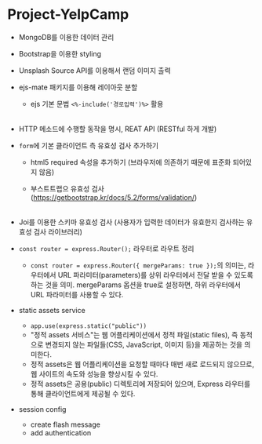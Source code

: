 # Project-YelpCamp

- MongoDB를 이용한 데이터 관리

- Bootstrap을 이용한 styling

- Unsplash Source API를 이용해서 랜덤 이미지 출력

- ejs-mate 패키지를 이용해 레이아웃 분할

  - ejs 기본 문법 `<%-include('경로입력')%>` 활용 <br><br>

- HTTP 메소드에 수행할 동작을 명시, REAT API (RESTful 하게 개발)

- `form`에 기본 클라이언트 측 유효성 검사 추가하기

  - html5 required 속성을 추가하기 (브라우저에 의존하기 때문에 표준화 되어있지 않음)

  - 부스트트랩으 유효성 검사 (https://getbootstrap.kr/docs/5.2/forms/validation/) <br><br>

- Joi를 이용한 스키마 유효성 검사 (사용자가 입력한 데이터가 유효한지 검사하는 유효성 검사 라이브러리)

- `const router = express.Router();` 라우터로 라우트 정리

  - `const router = express.Router({ mergeParams: true });`의 의미는, 라우터에서 URL 파라미터(parameters)를 상위 라우터에서 전달 받을 수 있도록 하는 것을 의미. mergeParams 옵션을 true로 설정하면, 하위 라우터에서 URL 파라미터를 사용할 수 있다.

- static assets service

  - `app.use(express.static("public"))`
  - "정적 assets 서비스"는 웹 어플리케이션에서 정적 파일(static files), 즉 동적으로 변경되지 않는 파일들(CSS, JavaScript, 이미지 등)을 제공하는 것을 의미한다.
  - 정적 assets은 웹 어플리케이션을 요청할 때마다 매번 새로 로드되지 않으므로, 웹 사이트의 속도와 성능을 향상시킬 수 있다.
  - 정적 assets은 공용(public) 디렉토리에 저장되어 있으며, Express 라우터를 통해 클라이언트에게 제공될 수 있다.

- session config
  - create flash message
  - add authentication
